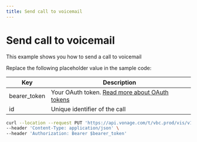 ```yaml
---
title: Send call to voicemail
---
```


# Send call to voicemail

This example shows you how to send a call to voicemail

Replace the following placeholder value in the sample code:

| Key | Description |
| --- | ----------- |
| bearer_token      | Your OAuth token. [Read more about OAuth tokens](/concepts/guides/create-an-access-token) |
| id                | Unique identifier of the call |

``` bash
curl --location --request PUT 'https://api.vonage.com/t/vbc.prod/vis/v1/self/calls/$id/vmtransfer' \
--header 'Content-Type: application/json' \
--header 'Authorization: Bearer $bearer_token'
```